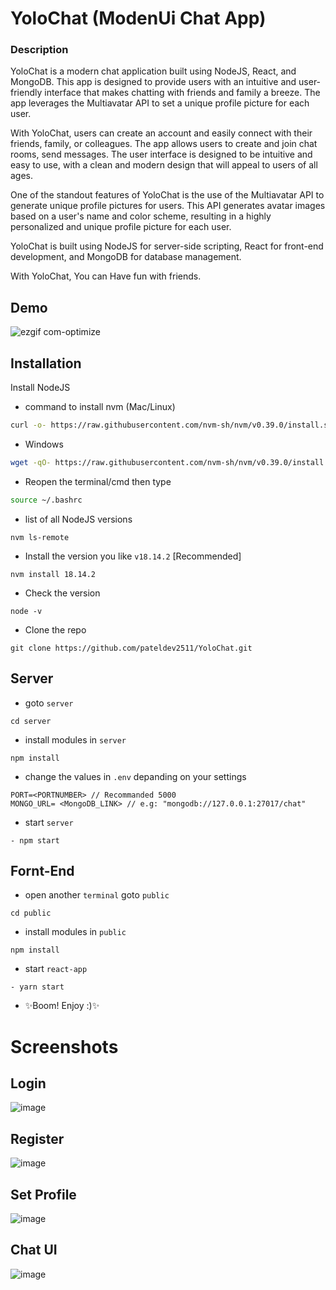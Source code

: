 # YoloChat (ModenUi Chat App)
### Description
YoloChat is a modern chat application built using NodeJS, React, and MongoDB. This app is designed to provide users with an intuitive and user-friendly interface that makes chatting with friends and family a breeze. The app leverages the Multiavatar API to set a unique profile picture for each user.

With YoloChat, users can create an account and easily connect with their friends, family, or colleagues. The app allows users to create and join chat rooms, send messages. The user interface is designed to be intuitive and easy to use, with a clean and modern design that will appeal to users of all ages.

One of the standout features of YoloChat is the use of the Multiavatar API to generate unique profile pictures for users. This API generates avatar images based on a user's name and color scheme, resulting in a highly personalized and unique profile picture for each user.

YoloChat is built using NodeJS for server-side scripting, React for front-end development, and MongoDB for database management. 

With YoloChat, You can Have fun with friends.

## Demo

![ezgif com-optimize](https://user-images.githubusercontent.com/57655776/223533547-11c5aea2-6cb8-49be-b1ee-f972d6198e99.gif)

## Installation

Install NodeJS 
- command to install nvm (Mac/Linux)
```sh
curl -o- https://raw.githubusercontent.com/nvm-sh/nvm/v0.39.0/install.sh | bash
```
- Windows
```sh
wget -qO- https://raw.githubusercontent.com/nvm-sh/nvm/v0.39.0/install.sh | bash
```
- Reopen the terminal/cmd then type
```sh
source ~/.bashrc
```
- list of all NodeJS versions 
```
nvm ls-remote
```
-  Install the version you like `v18.14.2` [Recommended]
```
nvm install 18.14.2
```
- Check the version
```
node -v
```
- Clone the repo
```
git clone https://github.com/pateldev2511/YoloChat.git
```
## Server
- goto `server`
```
cd server
```
- install modules in `server`
```
npm install
```
- change the values in `.env` depanding on your settings
```
PORT=<PORTNUMBER> // Recommanded 5000
MONGO_URL= <MongoDB_LINK> // e.g: "mongodb://127.0.0.1:27017/chat"
```
-  start `server`
```
- npm start
```
## Fornt-End
- open another `terminal` goto `public`
```
cd public
```
- install modules in `public`
```
npm install
```
-  start `react-app`
```
- yarn start
```
- ✨Boom! Enjoy :)✨


# Screenshots

## Login 

![image](https://user-images.githubusercontent.com/57655776/223529262-ddb254a4-a76e-47fa-81d2-de42820bab3f.png)

## Register

![image](https://user-images.githubusercontent.com/57655776/223529445-ce81b2bc-a451-41b0-b4dd-094454946a7b.png)

## Set Profile

![image](https://user-images.githubusercontent.com/57655776/223529830-da39e376-77ef-4e6b-99c5-09a18c2bc609.png)

## Chat UI

![image](https://user-images.githubusercontent.com/57655776/223530347-f673cdf0-2f70-4255-b6f5-3ccf4336cb55.png)


